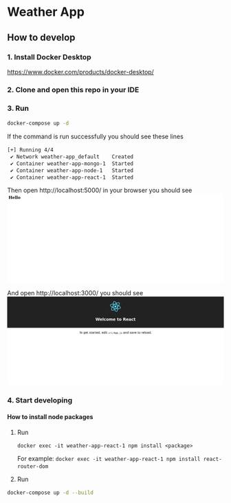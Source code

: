 # Weather App

## How to develop

### 1. Install Docker Desktop
https://www.docker.com/products/docker-desktop/

### 2. Clone and open this repo in your IDE

### 3. Run
```bash
docker-compose up -d
```

If the command is run successfully you should see these lines
```
[+] Running 4/4
 ✔ Network weather-app_default    Created
 ✔ Container weather-app-mongo-1  Started
 ✔ Container weather-app-node-1   Started
 ✔ Container weather-app-react-1  Started
```
Then open http://localhost:5000/ in your browser you should see
![localhost5000](/media/localhost5000.png)

And open http://localhost:3000/ you should see
![localhost3000](/media/localhost3000.png)

### 4. Start developing

#### How to install node packages
1. Run 
    
    ```
    docker exec -it weather-app-react-1 npm install <package>
    ```

    For example: `docker exec -it weather-app-react-1 npm install react-router-dom`

2. Run
```bash
docker-compose up -d --build
```
